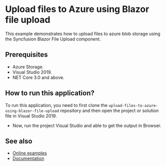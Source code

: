# Upload files to Azure using Blazor file upload
This example demonstrates how to upload files to azure blob storage using the Syncfusion Blazor File Upload component.

## Prerequisites
* Azure Storage.
* Visual Studio 2019.
* NET Core 3.0 and above.

## How to run this application?
To run this application, you need to first clone the `upload-files-to-azure-using-blazor-file-upload` repository and then open the project or solution file in Visual Studio 2019.

* Now, run the project Visual Studio and able to get the output in Browser.

## See also
* [Online examples](https://blazor.syncfusion.com/demos/)
* [Documentation](https://blazor.syncfusion.com/documentation/introduction)
